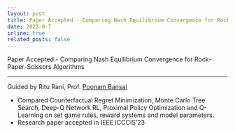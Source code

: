 ```yaml
---
layout: post
title: Paper Accepted - Comparing Nash Equilibrium Convergence for Rock-Paper-Scissors Algorithms
date: 2023-9-7
inline: true
related_posts: false
---
```


Paper Accepted - Comparing Nash Equilibrium Convergence for Rock-Paper-Scissors Algorithms

---

Guided by Ritu Rani, Prof. <a href="https://www.igdtuw.ac.in/aids.php?name=poonambansal">Poonam Bansal</a>

- Compared Counterfactual Regret Minimization, Monte Carlo Tree Search, Deep-Q Network RL, Proximal Policy Optimization and Q-Learning on set game rules, reward systems and model parameters.
- Research paper accepted in IEEE ICCCIS’23
